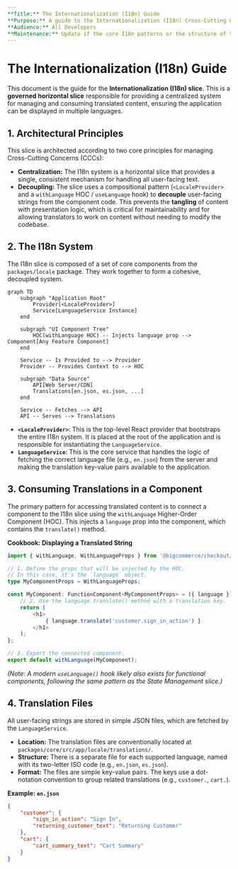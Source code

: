 ```yaml
---
**Title:** The Internationalization (I18n) Guide
**Purpose:** A guide to the Internationalization (I18n) Cross-Cutting Concern (CCC), a governed, horizontal architectural slice.
**Audience:** All Developers
**Maintenance:** Update if the core I18n patterns or the structure of translation files change.
---
```


# The Internationalization (I18n) Guide

This document is the guide for the **Internationalization (I18n) slice**. This is a **governed horizontal slice** responsible for providing a centralized system for managing and consuming translated content, ensuring the application can be displayed in multiple languages.

## 1. Architectural Principles

This slice is architected according to two core principles for managing Cross-Cutting Concerns (CCCs):

*   **Centralization:** The I18n system is a horizontal slice that provides a single, consistent mechanism for handling all user-facing text.
*   **Decoupling:** The slice uses a compositional pattern (`<LocaleProvider>` and a `withLanguage` HOC / `useLanguage` hook) to **decouple** user-facing strings from the component code. This prevents the **tangling** of content with presentation logic, which is critical for maintainability and for allowing translators to work on content without needing to modify the codebase.

## 2. The I18n System

The I18n slice is composed of a set of core components from the `packages/locale` package. They work together to form a cohesive, decoupled system.

```mermaid
graph TD
    subgraph "Application Root"
        Provider[<LocaleProvider>]
        Service[LanguageService Instance]
    end

    subgraph "UI Component Tree"
        HOC(withLanguage HOC) -- Injects language prop --> Component[Any Feature Component]
    end

    Service -- Is Provided to --> Provider
    Provider -- Provides Context to --> HOC

    subgraph "Data Source"
        API[Web Server/CDN]
        Translations[en.json, es.json, ...]
    end

    Service -- Fetches --> API
    API -- Serves --> Translations
```

*   **`<LocaleProvider>`**: This is the top-level React provider that bootstraps the entire I18n system. It is placed at the root of the application and is responsible for instantiating the `LanguageService`.
*   **`LanguageService`**: This is the core service that handles the logic of fetching the correct language file (e.g., `en.json`) from the server and making the translation key-value pairs available to the application.

## 3. Consuming Translations in a Component

The primary pattern for accessing translated content is to connect a component to the I18n slice using the `withLanguage` Higher-Order Component (HOC). This injects a `language` prop into the component, which contains the `translate()` method.

**Cookbook: Displaying a Translated String**

```typescript
import { withLanguage, WithLanguageProps } from '@bigcommerce/checkout/locale';

// 1. Define the props that will be injected by the HOC.
// In this case, it's the `language` object.
type MyComponentProps = WithLanguageProps;

const MyComponent: FunctionComponent<MyComponentProps> = ({ language }) => {
    // 2. Use the language.translate() method with a translation key.
    return (
        <h1>
            { language.translate('customer.sign_in_action') }
        </h1>
    );
};

// 3. Export the connected component.
export default withLanguage(MyComponent);
```
*(Note: A modern `useLanguage()` hook likely also exists for functional components, following the same pattern as the State Management slice.)*

## 4. Translation Files

All user-facing strings are stored in simple JSON files, which are fetched by the `LanguageService`.

*   **Location:** The translation files are conventionally located at `packages/core/src/app/locale/translations/`.
*   **Structure:** There is a separate file for each supported language, named with its two-letter ISO code (e.g., `en.json`, `es.json`).
*   **Format:** The files are simple key-value pairs. The keys use a dot-notation convention to group related translations (e.g., `customer.`, `cart.`).

**Example: `en.json`**
```json
{
    "customer": {
        "sign_in_action": "Sign In",
        "returning_customer_text": "Returning Customer"
    },
    "cart": {
        "cart_summary_text": "Cart Summary"
    }
}
```
